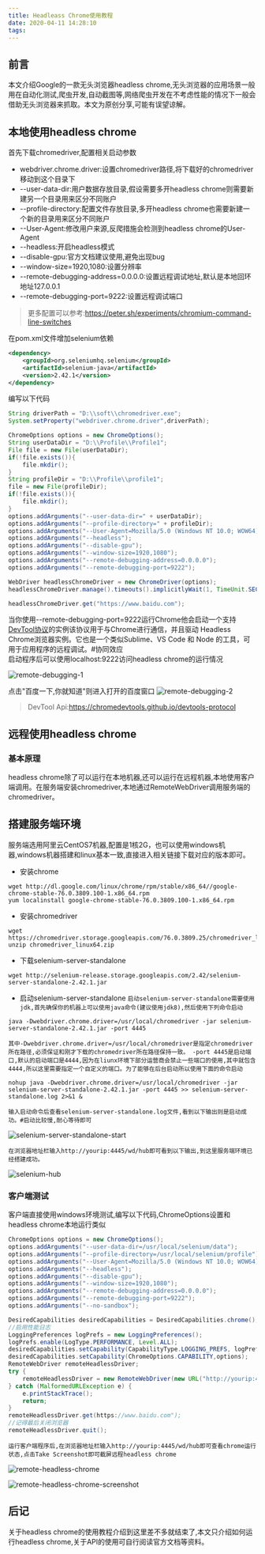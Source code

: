 ```yaml
---
title: Headleass Chrome使用教程
date: 2020-04-11 14:28:10
tags:
---
```


## 前言
本文介绍Google的一款无头浏览器headless chrome,无头浏览器的应用场景一般用在自动化测试,爬虫开发,自动截图等,网络爬虫开发在不考虑性能的情况下一般会借助无头浏览器来抓取。本文为原创分享,可能有误望谅解。

## 本地使用headless chrome
首先下载chromedriver,配置相关启动参数

<!-- more -->

- webdriver.chrome.driver:设置chromedriver路径,将下载好的chromedriver移动到这个目录下
- --user-data-dir:用户数据存放目录,假设需要多开headless chrome则需要新建另一个目录用来区分不同账户
- --profile-directory:配置文件存放目录,多开headless chrome也需要新建一个新的目录用来区分不同账户
- --User-Agent:修改用户来源,反爬措施会检测到headless chrome的User-Agent
- --headless:开启headless模式
- --disable-gpu:官方文档建议使用,避免出现bug
- --window-size=1920,1080:设置分辨率
- --remote-debugging-address=0.0.0.0:设置远程调试地址,默认是本地回环地址127.0.0.1
- --remote-debugging-port=9222:设置远程调试端口

> 更多配置可以参考:https://peter.sh/experiments/chromium-command-line-switches

在pom.xml文件增加selenium依赖
```xml
<dependency>
    <groupId>org.seleniumhq.selenium</groupId>
    <artifactId>selenium-java</artifactId>
    <version>2.42.1</version>
</dependency>
```

编写以下代码
```java
String driverPath = "D:\\soft\\chromedriver.exe";
System.setProperty("webdriver.chrome.driver",driverPath);

ChromeOptions options = new ChromeOptions();
String userDataDir = "D:\\Profile\\Profile1";
File file = new File(userDataDir);
if(!file.exists()){
    file.mkdir();
}
String profileDir = "D:\\Profile\\profile1";
file = new File(profileDir);
if(!file.exists()){
    file.mkdir();
}
options.addArguments("--user-data-dir=" + userDataDir);
options.addArguments("--profile-directory=" + profileDir);
options.addArguments("--User-Agent=Mozilla/5.0 (Windows NT 10.0; WOW64) AppleWebKit/537.36 (KHTML, like Gecko) Chrome/71.0.3578.80 Safari/537.36");
options.addArguments("--headless");
options.addArguments("--disable-gpu");
options.addArguments("--window-size=1920,1080");
options.addArguments("--remote-debugging-address=0.0.0.0");
options.addArguments("--remote-debugging-port=9222");

WebDriver headlessChromeDriver = new ChromeDriver(options);
headlessChromeDriver.manage().timeouts().implicitlyWait(1, TimeUnit.SECONDS);

headlessChromeDriver.get("https://www.baidu.com");
```

当你使用--remote-debugging-port=9222运行Chrome他会启动一个支持[DevTool协议](https://chromedevtools.github.io/devtools-protocol)的实例该协议用于与Chrome进行通信，并且驱动 Headless Chrome浏览器实例。它也是一个类似Sublime、VS Code 和 Node 的工具，可用于应用程序的远程调试。#协同效应<br/>
启动程序后可以使用localhost:9222访问headless chrome的运行情况

![remote-debugging-1](/images/chrome/headless/remote-debugging-1.png)

点击"百度一下,你就知道"则进入打开的百度窗口
![remote-debugging-2](/images/chrome/headless/remote-debugging-2.png)

>DevTool Api:https://chromedevtools.github.io/devtools-protocol

## 远程使用headless chrome

### 基本原理
headless chrome除了可以运行在本地机器,还可以运行在远程机器,本地使用客户端调用。在服务端安装chromedriver,本地通过RemoteWebDriver调用服务端的chromedriver。

## 搭建服务端环境
服务端选用阿里云CentOS7机器,配置是1核2G，也可以使用windows机器,windows机器搭建和linux基本一致,直接进入相关链接下载对应的版本即可。
- 安装chrome

```shell
wget http://dl.google.com/linux/chrome/rpm/stable/x86_64//google-chrome-stable-76.0.3809.100-1.x86_64.rpm
yum localinstall google-chrome-stable-76.0.3809.100-1.x86_64.rpm
```

- 安装chromedriver

```shell
wget https://chromedriver.storage.googleapis.com/76.0.3809.25/chromedriver_linux64.zip
unzip chromedriver_linux64.zip
```

- 下载selenium-server-standalone

```shell
wget http://selenium-release.storage.googleapis.com/2.42/selenium-server-standalone-2.42.1.jar
```

- 启动selenium-server-standalone
``
启动selenium-server-standalone需要使用jdk,首先确保你的机器上可以使用java命令(建议使用jdk8),然后使用下列命令启动
``

```shell
java -Dwebdriver.chrome.driver=/usr/local/chromedriver -jar selenium-server-standalone-2.42.1.jar -port 4445
```

``
其中-Dwebdriver.chrome.driver=/usr/local/chromedriver是指定chromedriver所在路径,必须保证和刚才下载的chromedriver所在路径保持一致。
-port 4445是启动端口,默认的启动端口是4444,因为在liunx环境下部分运营商会禁止一些端口的使用,其中就包含4444,所以这里需要指定一个自定义的端口。为了能够在后台启动所以使用下面的命令启动
``

```shell
nohup java -Dwebdriver.chrome.driver=/usr/local/chromedriver -jar selenium-server-standalone-2.42.1.jar -port 4445 >> selenium-server-standalone.log 2>&1 &
```

``
输入启动命令后查看selenium-server-standalone.log文件,看到以下输出则是启动成功。#启动比较慢,耐心等待即可
``

![selenium-server-standalone-start](/images/chrome/headless/selenium-server-standalone-start.png)

``
在浏览器地址栏输入http://yourip:4445/wd/hub即可看到以下输出,到这里服务端环境已经搭建成功。
``

![selenium-hub](/images/chrome/headless/selenium-hub.png)


### 客户端测试
客户端直接使用windows环境测试,编写以下代码,ChromeOptions设置和headless chrome本地运行类似

```java
ChromeOptions options = new ChromeOptions();
options.addArguments("--user-data-dir=/usr/local/selenium/data");
options.addArguments("--profile-directory=/usr/local/selenium/profile");
options.addArguments("--User-Agent=Mozilla/5.0 (Windows NT 10.0; WOW64) AppleWebKit/537.36 (KHTML, like Gecko) Chrome/71.0.3578.80 Safari/537.36");
options.addArguments("--headless");
options.addArguments("--disable-gpu");
options.addArguments("--window-size=1920,1080");
options.addArguments("--remote-debugging-address=0.0.0.0");
options.addArguments("--remote-debugging-port=9222");
options.addArguments("--no-sandbox");

DesiredCapabilities desiredCapabilities = DesiredCapabilities.chrome();
//启用性能日志
LoggingPreferences logPrefs = new LoggingPreferences();
logPrefs.enable(LogType.PERFORMANCE, Level.ALL);
desiredCapabilities.setCapability(CapabilityType.LOGGING_PREFS, logPrefs);
desiredCapabilities.setCapability(ChromeOptions.CAPABILITY,options);
RemoteWebDriver remoteHeadlessDriver;
try {
    remoteHeadlessDriver = new RemoteWebDriver(new URL("http://yourip:4445/wd/hub"),desiredCapabilities);
} catch (MalformedURLException e) {
    e.printStackTrace();
    return;
}
remoteHeadlessDriver.get(https://www.baidu.com");
//记得最后关闭浏览器
remoteHeadlessDriver.quit();
```

``
运行客户端程序后,在浏览器地址栏输入http://yourip:4445/wd/hub即可查看chrome运行状态,点击Take Screenshot即可截屏远程headless chrome
``

![remote-headless-chrome](/images/chrome/headless/remote-headless-chrome.png)

![remote-headless-chrome-screenshot](/images/chrome/headless/remote-headless-chrome-screenshot.png)

## 后记
关于headless chrome的使用教程介绍到这里差不多就结束了,本文只介绍如何运行headless chrome,关于API的使用可自行阅读官方文档等资料。
